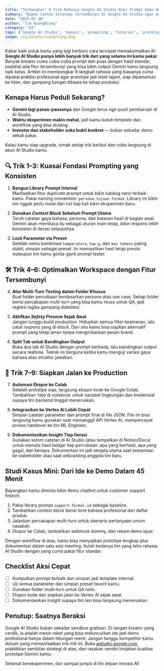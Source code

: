 ```yaml
---
title: "Terbongkar! 9 Trik Rahasia Google AI Studio Biar Prompt Kamu Auto Meledak"
summary: "Kupas tuntas strategi tersembunyi di Google AI Studio agar prototipe Gemini kamu jadi makin tajam, responsif, dan siap dibawa ke level produksi."
date: "2025-01-10"
author: "Tim RuangRiung"
category: "AI"
tags: ['Google AI Studio', 'Gemini', 'prompting', 'tutorial', 'prototyping']
image: /v1/assets/ruangriung.png
---
```


Kabar baik untuk kamu yang lagi berburu cara tercepat memaksimalkan AI: **Google AI Studio punya lebih banyak trik dari yang selama ini kamu pakai**. Banyak kreator cuma coba-coba prompt dan puas dengan hasil standar, padahal ada fitur tersembunyi yang bisa bikin output Gemini kamu langsung naik kelas. Artikel ini membongkar 9 langkah rahasia yang biasanya cuma dipakai praktisi profesional agar prototipe jadi lebih tajam, siap dipamerkan ke klien, dan gampang banget dibawa ke tahap produksi.

## Kenapa Harus Peduli Sekarang?

- **Gemini lagi panas-panasnya** dan Google terus nge-push pembaruan di AI Studio.
- **Waktu eksperimen makin mahal**, jadi kamu butuh template dan workflow yang bisa diulang.
- **Investor dan stakeholder suka bukti konkret** — bukan sekadar demo sekali pakai.

Kalau kamu siap upgrade, simak setiap trik berikut dan coba langsung di akun AI Studio kamu.

## 🔍 Trik 1–3: Kuasai Fondasi Prompting yang Konsisten

1. **Bangun Library Prompt Internal**  
   Manfaatkan fitur *duplicate prompt* untuk bikin katalog versi terbaik kamu. Pakai naming convention: `persona-tujuan-format`. Library ini bikin tim nggak perlu mulai dari nol tiap kali bikin eksperimen baru.

2. **Gunakan *Context Block* Sebelum Prompt Utama**  
   Taruh catatan gaya bahasa, persona, dan batasan hasil di bagian awal. Gemini akan membaca itu sebagai aturan main tetap, bikin respons lebih konsisten di iterasi selanjutnya.

3. **Lock Parameter via Preset**  
   Setelah nemu kombinasi `temperature`, `top-p`, dan `max tokens` paling stabil, simpan sebagai preset. Ini memastikan hasil tetap presisi walaupun tim kamu gonta-ganti prompt tester.

## 🛠️ Trik 4–6: Optimalkan Workspace dengan Fitur Tersembunyi

4. **Atur Multi-Turn Testing dalam Folder Khusus**  
   Buat folder percobaan berdasarkan persona atau use case. Setiap folder berisi percakapan multi-turn yang bisa kamu reuse untuk QA, jadi regresi logika gampang dideteksi.

5. **Aktifkan *Safety Preview* Sejak Awal**  
   Jangan tunggu build production. Hidupkan semua filter keamanan, lalu catat respons yang di-*block*. Dari situ kamu bisa siapkan alternatif prompt yang tetap aman tanpa mengorbankan pesan brand.

6. **Split Tab untuk Bandingkan Output**  
   Buka dua tab AI Studio dengan prompt berbeda, lalu bandingkan output secara realtime. Teknik ini berguna ketika kamu menguji variasi gaya bahasa atau struktur jawaban.

## 🚀 Trik 7–9: Siapkan Jalan ke Production

7. **Automasi Ekspor ke Colab**  
   Setelah prototipe siap, langsung ekspor kode ke Google Colab. Tambahkan `TODO` di notebook untuk variabel lingkungan dan kredensial supaya tim backend tinggal meneruskan.

8. **Integrasikan ke Vertex AI Lebih Cepat**  
   Simpan catatan parameter dan prompt final di file JSON. File ini bisa langsung kamu gunakan saat memanggil API Vertex AI, mempercepat proses handover ke tim ML Engineer.

9. **Dokumentasikan Insight Tiap Iterasi**  
   Gunakan kolom catatan di AI Studio (atau tempelkan di Notion/Docs) untuk menulis hasil belajar tiap percobaan: apa yang berhasil, apa yang gagal, dan kenapa. Dokumentasi ini jadi senjata utama saat presentasi ke stakeholder atau saat onboarding anggota tim baru.

## Studi Kasus Mini: Dari Ide ke Demo Dalam 45 Menit

Bayangkan kamu diminta bikin demo chatbot untuk customer support fintech:

1. Pakai library prompt `support-formal-id` sebagai baseline.
2. Tambahkan *context block* berisi tone bahasa profesional dan daftar produk.
3. Jalankan percakapan multi-turn untuk skenario pertanyaan umum nasabah.
4. Ekspor ke Colab, tambahkan webhook dummy, dan rekam demo layar.

Dengan workflow di atas, kamu bisa menyajikan prototipe lengkap plus dokumentasi dalam satu sesi meeting. Itulah bedanya tim yang tahu rahasia AI Studio dengan yang cuma pakai fitur standar.

## Checklist Aksi Cepat

- [ ] Kumpulkan prompt terbaik dan simpan jadi template internal.
- [ ] Uji semua parameter dan simpan preset favorit kamu.
- [ ] Gunakan folder multi-turn untuk QA rutin.
- [ ] Ekspor kode dan siapkan jalan ke Vertex AI sejak awal.
- [ ] Dokumentasikan insight supaya tim lain bisa langsung meneruskan.

## Penutup: Saatnya Beraksi

Google AI Studio bukan sekadar sandbox gratisan. Di tangan kreator yang cerdik, ia adalah mesin roket yang bisa meluncurkan ide jadi demo profesional hanya dalam hitungan menit. Jangan tunggu kompetitor kamu duluan yang memanfaatkan trik-trik ini. Buka [aistudio.google.com](https://aistudio.google.com/), praktikkan sembilan strategi di atas, dan rasakan sendiri lonjakan kualitas prototipe Gemini kamu.

Selamat bereksperimen, dan sampai jumpa di lini depan inovasi AI!

